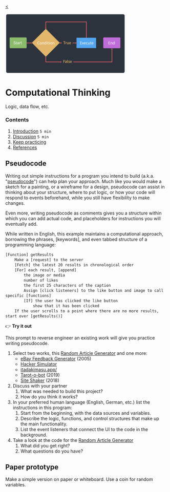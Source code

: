 
[<](README.md)

<img width="375" src="assets/img/banner/banner-computational-thinking.png">

# Computational Thinking

Logic, data flow, etc.

### Contents

1. [Introduction](#introduction) `5 min`
1. [Discussion](#discussion) `5 min`
1. [Keep practicing](#keep-practicing)
1. [References](#references)

<!-- ## Introduction

Review the following sections and perform the activities on your own or with your group.

<details>
<summary>Learning Objectives</summary>

Students who complete the following will be able to:

- Describe ...
- List ...
- Explain ...
- Demonstrate ...

</details>

<details>
<summary>Preparation</summary>

Complete the following to prepare for this module

- [Command Line Crash Course](topics-command-line-crash-course.md)

</details> -->








## Pseudocode

Writing out simple instructions for a program you intend to build (a.k.a. "[pseudocode](https://en.wikipedia.org/wiki/Pseudocode)") can help plan your approach. Much like you would make a sketch for a painting, or a wireframe for a design, pseudocode can assist in thinking about your structure, where to put logic, or how your code will respond to events beforehand, while you still have flexibility to make changes.

Even more, writing pseudocode as comments gives you a structure within which you can add actual code, and placeholders for instructions you will eventually add.

While written in English, this example maintains a computational approach, borrowing the phrases, [keywords], and even tabbed structure of a programming language:

```
[Function] getResults
    Make a [request] to the server
    [Fetch] the latest 20 results in chronological order
    [For] each result, [append]
        the image or media
        number of likes
        the first 25 characters of the caption
        Assign [click listeners] to the like button and image to call specific [functions]
        [If] the user has clicked the like button
            show that it has been clicked
    If the user scrolls to a point where there are no more results, start over [getResults()]
```


👉 **Try it out**

This prompt to reverse engineer an existing work will give you practice writing pseudocode.

1. Select two works, this [Random Article Generator](https://codepen.io/owenmundy/full/PomvjqW) and one more:
    - [eBay Feedback Generator](https://thesurrealist.co.uk/feedback) (2005)
    - [Hacker Simulator](https://hacker-simulator.com/)
    - [itadakimasu.app/](https://itadakimasu.app/)
    - [Tarot-o-bot](https://tarotobot-reboot.illo.tv/) (2019)
    - [Site Shaker](https://hartmut-bohnacker.de/projects/site-shaker) (2018)
    <!-- - [University Title Generator](https://universitytitlegenerator.com/) -->
1. Discuss with your partner
    1. What was needed to build this project?
    1. How do you think it works?
1. In your preferred human language (English, German, etc.) list the instructions in this program:
    1. Start from the beginning, with the data sources and variables.
    1. Describe the logic, functions, and control structures that make up the main functionality.
    1. List the event listeners that connect the UI to the code in the background.
1. Take a look at the code for the [Random Article Generator](https://codepen.io/owenmundy/pen/PomvjqW?editors=1010)
    1. What did you get right?
    1. What questions do you have?


<!-- [University Title Generator](https://github.com/fiatflux/uni-title-gen/blob/master/titlegen.py) -->




## Paper prototype  

Make a simple version on paper or whiteboard. Use a coin for random variables.











<!--

### Coming soon

- https://csunplugged.org/en/topics/sorting-networks/
- https://edu.google.com/resources/programs/exploring-computational-thinking/
- https://www.digitaltechnologieshub.edu.au/search#/site-search?pageNumber=1&keyword=GoogleCT
- https://www.gettingsmart.com/2018/03/early-learning-strategies-for-developing-computational-thinking-skills/
- https://www.google.com/search?q=computational-thinking&safe=off&rlz=1C5CHFA_enUS903US909&sxsrf=ALeKk02K0Ksznja200f7HCS29B35WmiJ_g:1619879844197&source=lnms&tbm=isch&sa=X&ved=2ahUKEwiwmsTV2qjwAhXDKs0KHdJFC7sQ_AUoAXoECAEQAw&biw=1920&bih=1066#imgrc=nXOw92GlPSFwAM




### Notes

- State, state control, build state machine
- Iteration, structure, flow chart to describe
- logic / flow structure, flow chart to describe
- algorithms - create your own to represent some thing that exists in the world.


## Discussion

In your group, discuss the following.

- Q1
- Q2
- Q3

## Keep practicing



## References -->
